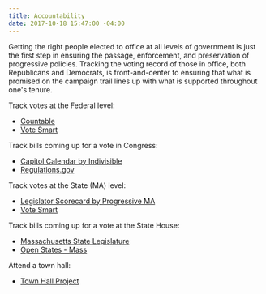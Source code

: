 ```yaml
---
title: Accountability
date: 2017-10-18 15:47:00 -04:00
---
```


Getting the right people elected to office at all levels of government is just the first step in ensuring the passage, enforcement, and preservation of progressive policies. Tracking the voting record of those in office, both Republicans and Democrats, is front-and-center to ensuring that what is promised on the campaign trail lines up with what is supported throughout one's tenure. 

Track votes at the Federal level:
* [Countable](https://www.countable.us/)
* [Vote Smart](https://votesmart.org/)

Track bills coming up for a vote in Congress:
* [Capitol Calendar by Indivisible](http://www.indivisible.org/resources/online/capitol-calendar/)
* [Regulations.gov](https://www.regulations.gov/)


Track votes at the State (MA) level:
* [Legislator Scorecard by Progressive MA](https://scorecard.progressivemass.com/all-legislators)
* [Vote Smart](https://votesmart.org/)

Track bills coming up for a vote at the State House:
* [Massachusetts State Legislature](https://malegislature.gov/Bills/)
* [Open States - Mass](https://openstates.org/ma/)

Attend a town hall:
* [Town Hall Project](https://townhallproject.com/)